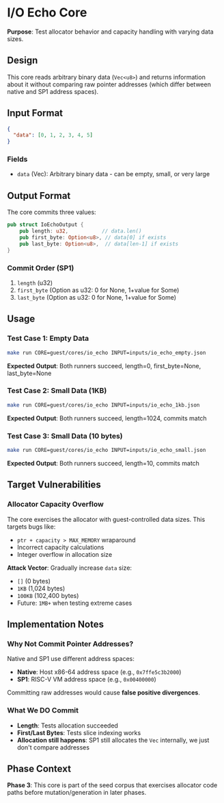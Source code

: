 # I/O Echo Core

**Purpose**: Test allocator behavior and capacity handling with varying data sizes.

## Design

This core reads arbitrary binary data (`Vec<u8>`) and returns information about it without comparing raw pointer addresses (which differ between native and SP1 address spaces).

## Input Format

```json
{
  "data": [0, 1, 2, 3, 4, 5]
}
```

### Fields
- `data` (Vec<u8>): Arbitrary binary data - can be empty, small, or very large

## Output Format

The core commits three values:

```rust
pub struct IoEchoOutput {
    pub length: u32,           // data.len()
    pub first_byte: Option<u8>, // data[0] if exists
    pub last_byte: Option<u8>,  // data[len-1] if exists
}
```

### Commit Order (SP1)
1. `length` (u32)
2. `first_byte` (Option<u8> as u32: 0 for None, 1+value for Some)
3. `last_byte` (Option<u8> as u32: 0 for None, 1+value for Some)

## Usage

### Test Case 1: Empty Data
```bash
make run CORE=guest/cores/io_echo INPUT=inputs/io_echo_empty.json
```

**Expected Output**: Both runners succeed, length=0, first_byte=None, last_byte=None

### Test Case 2: Small Data (1KB)
```bash
make run CORE=guest/cores/io_echo INPUT=inputs/io_echo_1kb.json
```

**Expected Output**: Both runners succeed, length=1024, commits match

### Test Case 3: Small Data (10 bytes)
```bash
make run CORE=guest/cores/io_echo INPUT=inputs/io_echo_small.json
```

**Expected Output**: Both runners succeed, length=10, commits match

## Target Vulnerabilities

### Allocator Capacity Overflow
The core exercises the allocator with guest-controlled data sizes. This targets bugs like:
- `ptr + capacity > MAX_MEMORY` wraparound
- Incorrect capacity calculations
- Integer overflow in allocation size

**Attack Vector**: Gradually increase `data` size:
- `[]` (0 bytes)
- `1KB` (1,024 bytes)
- `100KB` (102,400 bytes)
- Future: `1MB+` when testing extreme cases

## Implementation Notes

### Why Not Commit Pointer Addresses?
Native and SP1 use different address spaces:
- **Native**: Host x86-64 address space (e.g., `0x7ffe5c3b2000`)
- **SP1**: RISC-V VM address space (e.g., `0x00400000`)

Committing raw addresses would cause **false positive divergences**.

### What We DO Commit
- **Length**: Tests allocation succeeded
- **First/Last Bytes**: Tests slice indexing works
- **Allocation still happens**: SP1 still allocates the `Vec` internally, we just don't compare addresses

## Phase Context

**Phase 3**: This core is part of the seed corpus that exercises allocator code paths before mutation/generation in later phases.

